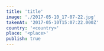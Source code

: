 ```yaml
---
title: 'title'
image: './2017-05-10_17-07-22.jpg'
takenAt: '2017-05-10T15:07:22.000Z'
country: '<country>'
place: '<place>'
publish: true
---
```

